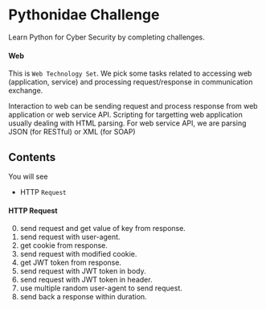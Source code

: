 # Pythonidae Challenge

Learn Python for Cyber Security by completing challenges.

#### Web

This is `Web Technology Set`. We pick some tasks related to accessing web (application, service) and processing request/response in communication exchange.

Interaction to web can be sending request and process response from web application or web service API. Scripting for targetting web application usually dealing with HTML parsing. For web service API, we are parsing JSON (for RESTful) or XML (for SOAP)

## Contents

You will see

- HTTP `Request`

#### HTTP Request

0. send request and get value of key from response.
1. send request with user-agent.
2. get cookie from response.
3. send request with modified cookie.
4. get JWT token from response.
5. send request with JWT token in body.
6. send request with JWT token in header.
7. use multiple random user-agent to send request.
8. send back a response within duration.